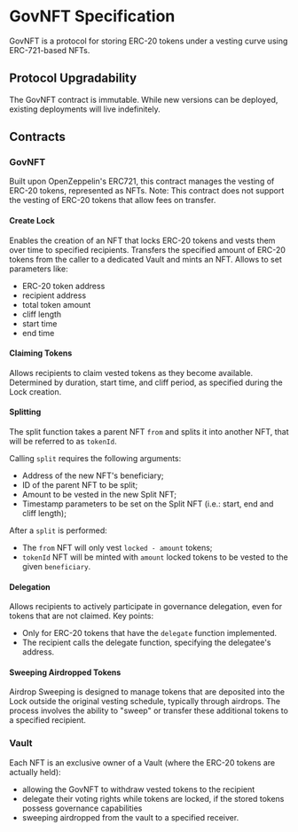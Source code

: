 # GovNFT Specification

GovNFT is a protocol for storing ERC-20 tokens under a vesting curve using ERC-721-based NFTs.

## Protocol Upgradability

The GovNFT contract is immutable. While new versions can be deployed, existing deployments will live indefinitely.

## Contracts

### GovNFT

Built upon OpenZeppelin's ERC721, this contract manages the vesting of ERC-20 tokens, represented as NFTs.
Note: This contract does not support the vesting of ERC-20 tokens that allow fees on transfer.

#### Create Lock

Enables the creation of an NFT that locks ERC-20 tokens and vests them over time to specified recipients.
Transfers the specified amount of ERC-20 tokens from the caller to a dedicated Vault and mints an NFT.
Allows to set parameters like:

- ERC-20 token address
- recipient address
- total token amount
- cliff length
- start time
- end time

#### Claiming Tokens

Allows recipients to claim vested tokens as they become available.
Determined by duration, start time, and cliff period, as specified during the Lock creation.

#### Splitting

The split function takes a parent NFT `from` and splits it into another NFT, that will be referred to as `tokenId`.

Calling `split` requires the following arguments:

- Address of the new NFT's beneficiary;
- ID of the parent NFT to be split;
- Amount to be vested in the new Split NFT;
- Timestamp parameters to be set on the Split NFT (i.e.: start, end and cliff length);

After a `split` is performed:

- The `from` NFT will only vest `locked - amount` tokens;
- `tokenId` NFT will be minted with `amount` locked tokens to be vested to the given `beneficiary`.

#### Delegation

Allows recipients to actively participate in governance delegation, even for tokens that are not claimed.
Key points:

- Only for ERC-20 tokens that have the `delegate` function implemented.
- The recipient calls the delegate function, specifying the delegatee's address.

#### Sweeping Airdropped Tokens

Airdrop Sweeping is designed to manage tokens that are deposited into the Lock outside the original vesting schedule, typically through airdrops.
The process involves the ability to "sweep" or transfer these additional tokens to a specified recipient.

### Vault

Each NFT is an exclusive owner of a Vault (where the ERC-20 tokens are actually held):

- allowing the GovNFT to withdraw vested tokens to the recipient
- delegate their voting rights while tokens are locked, if the stored tokens possess governance capabilities
- sweeping airdropped from the vault to a specified receiver.
